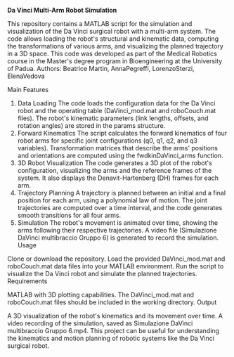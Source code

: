 **Da Vinci Multi-Arm Robot Simulation**

This repository contains a MATLAB script for the simulation and visualization of the Da Vinci surgical robot with a multi-arm system. The code allows loading the robot's structural and kinematic data, computing the transformations of various arms, and visualizing the planned trajectory in a 3D space.
This code was developed as part of the Medical Robotics course in the Master's degree program in Bioengineering at the University of Padua.
Authors: Beatrice Martin, AnnaPegreffi, LorenzoSterzi, ElenaVedova

Main Features

1. Data Loading
The code loads the configuration data for the Da Vinci robot and the operating table (DaVinci_mod.mat and roboCouch.mat files).
The robot's kinematic parameters (link lengths, offsets, and rotation angles) are stored in the params structure.
2. Forward Kinematics
The script calculates the forward kinematics of four robot arms for specific joint configurations (q0, q1, q2, and q3 variables).
Transformation matrices that describe the arms' positions and orientations are computed using the fwdkinDaVinci_arms function.
3. 3D Robot Visualization
The code generates a 3D plot of the robot's configuration, visualizing the arms and the reference frames of the system. It also displays the Denavit-Hartenberg (DH) frames for each arm.
4. Trajectory Planning
A trajectory is planned between an initial and a final position for each arm, using a polynomial law of motion.
The joint trajectories are computed over a time interval, and the code generates smooth transitions for all four arms.
5. Simulation
The robot's movement is animated over time, showing the arms following their respective trajectories.
A video file (Simulazione DaVinci multibraccio Gruppo 6) is generated to record the simulation.
Usage

Clone or download the repository.
Load the provided DaVinci_mod.mat and roboCouch.mat data files into your MATLAB environment.
Run the script to visualize the Da Vinci robot and simulate the planned trajectories.
Requirements

MATLAB with 3D plotting capabilities.
The DaVinci_mod.mat and roboCouch.mat files should be included in the working directory.
Output

A 3D visualization of the robot's kinematics and its movement over time.
A video recording of the simulation, saved as Simulazione DaVinci multibraccio Gruppo 6.mp4.
This project can be useful for understanding the kinematics and motion planning of robotic systems like the Da Vinci surgical robot.
